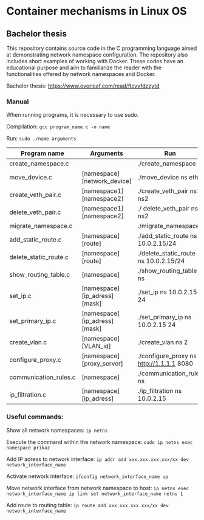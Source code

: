 # Container mechanisms in Linux OS
## Bachelor thesis

This repository contains source code in the C programming language aimed at demonstrating network namespace configuration. The repository also includes short examples of working with Docker. These codes have an educational purpose and aim to familiarize the reader with the functionalities offered by network namespaces and Docker.

Bachelor thesis: https://www.overleaf.com/read/ftcvvfdzzytd

### Manual

When running programs, it is necessary to use sudo.

Compilation: ` gcc program_name.c -o name `

Run: ` sudo ./name arguments `

| Program name          | Arguments                              | Run                                       | Directory                       |
| --------------------- | -------------------------------------- | ----------------------------------------- |-------------------------------- |
| create_namespace.c    |                                        | ./create_namespace                        | create_namespace                |
| move_device.c         | [namespace] [network_device]           | ./move_device ns eth0                     | connect_network_device          |
| create_veth_pair.c    | [namespace1] [namespace2]              | ./create_veth_pair ns1 ns2                | veth_pair                       |
| delete_veth_pair.c    | [namespace1] [namespace2]              | ./ delete_veth_pair ns1 ns2               | veth_pair                       |
| migrate_namespace.c   |                                        | ./migrate_namespace                       | migrate_network_namesapce       |
| add_static_route.c    | [namespace] [route]                    | ./add_static_route ns 10.0.2.15/24        | routing                         |
| delete_static_route.c | [namespace] [route]                    | ./delete_static_route ns 10.0.2.15/24     | routing                         |
| show_routing_table.c  | [namespace]                            | ./show_routing_table ns                   | routing                         |
| set_ip.c              | [namespace] [ip_adress] [mask]         | ./set_ip ns 10.0.2.15 24                  | IP_subnet_configuration         |
| set_primary_ip.c      | [namespace] [ip_adress] [mask]         | ./set_primary_ip ns 10.0.2.15 24          | IP_subnet_configuration         |
| create_vlan.c         | [namespace] [VLAN_id]                  | ./create_vlan ns 2                        | vlan                            |
| configure_proxy.c     | [namespace] [proxy_server]             | ./configure_proxy ns http://1.1.1.1 8080  | proxy                           |
| communication_rules.c | [namespace]                            | ./communication_rules ns                  | firewall                        |
| ip_filtration.c       | [namespace] [ip_adress]                | ./ip_filtration ns 10.0.2.15              | firewall                        |

### Useful commands:
Show all network namespaces: ` ip netns `

Execute the command within the network namespace: ` sudo ip netns exec namespace prikaz `

Add IP adress to network interface: `ip addr add xxx.xxx.xxx.xxx/xx dev network_interface_name `

Activate network interface: `ifconfig network_interface_name up `

Move network interface from network namespace to host: `ip netns exec network_interface_name ip link set network_interface_name netns 1 `

Add route to routing table: `ip route add xxx.xxx.xxx.xxx/xx dev network_interface_name `





